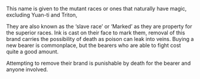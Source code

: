 This name is given to the mutant races or ones that naturally have magic, excluding Yuan-ti and Triton, 

They are also known as the ‘slave race’ or ‘Marked’ as they are property for the superior races. Ink is cast on their face to mark them, removal of this brand carries the possibility of death as poison can leak into veins. Buying a new bearer is commonplace, but the bearers who are able to fight cost quite a good amount. 

Attempting to remove their brand is punishable by death for the bearer and anyone involved. 